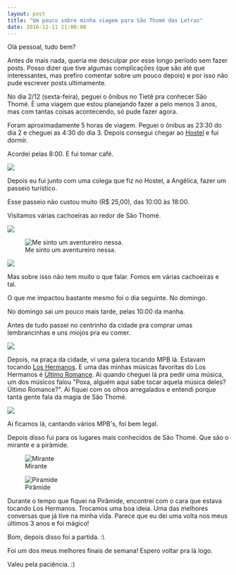 ```yaml
---
layout: post
title: "Um pouco sobre minha viagem para São Thomé das Letras"
date: 2016-12-11 21:00:00
---
```


Olá pessoal, tudo bem?

Antes de mais nada, queria me desculpar por esse longo período sem fazer posts.
Posso dizer que tive algumas complicações (que são até que interessantes, mas prefiro comentar sobre um pouco depois) e por isso não pude escrever posts ultimamente.

No dia 2/12 (sexta-feira), peguei o ônibus no Tietê pra conhecer São Thomé. È uma viagem que estou planejando fazer a pelo menos 3 anos, mas com tantas coisas acontecendo, só pude fazer agora.

Foram aproximadamente 5 horas de viagem. Peguei o ônibus as 23:30 do dia 2 e cheguei as 4:30 do dia 3. Depois consegui chegar ao [Hostel](http://www.sumehostel.com/) e fui dormir.

Acordei pelas 8:00. E fui tomar café.

<img src="https://scontent.fcgh16-1.fna.fbcdn.net/v/t31.0-8/15370092_992300364235557_5995987184124449246_o.jpg" style="center">

Depois eu fui junto com uma colega que fiz no Hostel, a Angêlica, fazer um passeio turístico.

Esse passeio não custou muito (R$ 25,00), das 10:00 às 18:00.

Visitamos várias cachoeiras ao redor de São Thomé.


<img src="https://scontent.fcgh16-1.fna.fbcdn.net/v/t31.0-8/s960x960/15325417_992301427568784_2474395395156710847_o.jpg" style="center">

<figure>
  <img src="https://scontent.fcgh16-1.fna.fbcdn.net/v/t31.0-8/15392777_992302964235297_4137477994012670155_o.jpg" alt="Me sinto um aventureiro nessa." style="center">
  <figcaption>Me sinto um aventureiro nessa.<figcaption>
</figure>

<img src="https://scontent.fcgh16-1.fna.fbcdn.net/v/t31.0-8/q82/s960x960/15393017_992304704235123_5557394531836096559_o.jpg?oh=5f7e2bdd20a098532178a63c393d3875&oe=58B0EC9A" style="center">

Mas sobre isso não tem muito o que falar. Fomos em várias cachoeiras e tal.

O que me impactou bastante mesmo foi o dia seguinte. No domingo.

No domingo sai um pouco mais tarde, pelas 10:00 da manha.

Antes de tudo passei no centrinho da cidade pra comprar umas lembrancinhas e uns miojos pra eu comer.

<img src="https://scontent.fcgh16-1.fna.fbcdn.net/v/t31.0-8/15304465_992306367568290_2837718323476448959_o.jpg" style="center">

Depois, na praça da cidade, ví uma galera tocando MPB lá. Estavam tocando [Los Hermanos](https://www.youtube.com/watch?v=fHpv1HzCLUo). E uma das minhas músicas favoritas do Los Hermanos é [Ùltimo Romance](https://www.youtube.com/watch?v=6w3uAKabfFg).
Ai quando cheguei lá pra pedir uma música, um dos músicos falou "Poxa, alguém aqui sabe tocar aquela música deles? Último Romance?". Ai fiquei com os olhos arregalados e entendi porque tanta gente fala da magia de São Thomé.

<img src="https://scontent.fcgh16-1.fna.fbcdn.net/v/t31.0-8/15419704_992308394234754_5869286627877538814_o.jpg" style="center">

Ai ficamos lá, cantando vários MPB's, foi bem legal.

Depois disso fui para os lugares mais conhecidos de São Thomé. Que são o mirante e a pirâmide.

<figure>
  <img src="https://scontent.fcgh16-1.fna.fbcdn.net/v/t31.0-8/s960x960/15304240_992311350901125_8725552506334042668_o.jpg" alt="Mirante" style="center">
  <figcaption>Mirante</figcaption>
</figure>

<figure>
  <img src="https://scontent.fcgh16-1.fna.fbcdn.net/v/t31.0-8/15392948_992312167567710_3160755861122413788_o.jpg" alt="Piramide" style="center">
  <figcaption>Pirâmide</figcaption>
</figure>

Durante o tempo que fiquei na Pirâmide, encontrei com o cara que estava tocando Los Hermanos. Trocamos uma boa ideia. Uma das melhores conversas que já tive na minha vida. Parece que eu dei uma volta nos meus últimos 3 anos e foi mágico!

Bom, depois disso foi a partida. :\

Foi um dos meus melhores finais de semana! Espero voltar pra lá logo.

Valeu pela paciência. :)
